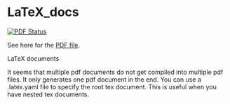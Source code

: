 LaTeX_docs
==========

[![PDF Status](https://www.sharelatex.com/github/repos/bas-rustenburg/LaTeX_docs/builds/latest/badge.svg)](https://www.sharelatex.com/github/repos/bas-rustenburg/LaTeX_docs/)

See here for the [PDF file](https://www.sharelatex.com/github/repos/bas-rustenburg/LaTeX_docs/builds/latest/output.pdf).

LaTeX documents

It seems that multiple pdf documents do not get compiled into multiple pdf files. It only generates one pdf document in the end. You can use a .latex.yaml file to specify the root tex document. This is useful when you have nested tex documents.
